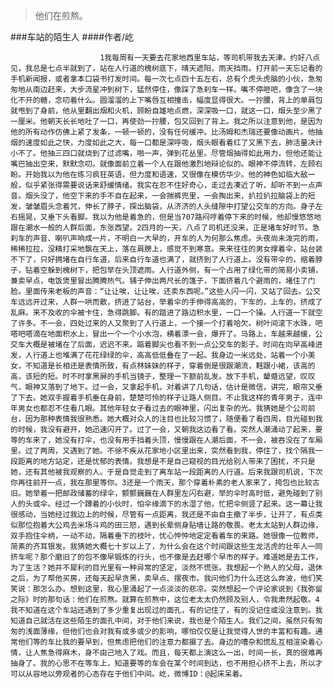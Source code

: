 > 他们在煎熬。

###车站的陌生人
####作者/屹

						1我每周有一天要去花家地西里车站，等司机带我去天津。约好八点见，我总是七点半就到了，站在人行道的槐树底下，晴天遮阳，雨天挡雨。打开前一天忘记看的手机新闻报，或者拿本口袋书打发时间。每一次七点四十五左右，总有个虎头虎脑的小伙，急匆匆地从南边赶来，大步流星冲到树下，猛然停住，像踩了急刹车一样。嘴不停咂吧，像含了一块化不开的糖，念叨着什么。圆溜溜的上下嘴唇互相撞击，幅度显得很大。一拧腰，背上的单肩包就甩到了身前，他从里翻出烟和火机，顾盼自雄地点燃，深深吸一口，就这一口，烟头至少黑了一厘米。他朝天长长地吐了一口，再使劲一拧腰，包又回到了背上。我之所以注意到他，是因为他的所有动作仿佛上紧了发条，一顿一顿的，没有任何缓冲。比汤姆和杰瑞还要像动画片。他抽烟的速度如此之快，力度如此之大，每一口都是深呼吸，烟头眼看着红了又黑下去，肺活量决计小不了。他抽三四口就烧到了过滤嘴，啪一声，弹到花丛里。尽管烟抽得如此用力，但他还能让嘴巴抽出空来，默默念叨。就像面前立着一个人在跟他激烈地辩论似的。眼神不停流转，左顾右盼。开始我以为他在练习疯狂英语，但力度和语速，又很像在模仿华少。他的神色如临大敌一般，似乎紧张得需要说话来舒缓情绪。我实在忍不住好奇心，走过去凑近了听，却听不到一点声音。烟头没了，他空下来的手不自在起来，一会揣裤兜里，一会掏出来，扒拉扒拉脑袋上的短发，皱皱眉头念着咒，伸长了脖子，探出脑袋，从济济的人头缝隙中打望公交车的方向。身子左右摇晃，又垂下头看脚。我以为他是着急的，但是当707路闷哼着停下来的时候，他却慢悠悠地跟在潮水一般的人群后面，东张西望。2四月的一天，八点了司机还没来，正是堵车好时节。急刹车的声音、喇叭声响成一片，不明白一大早的，开车的人为何那么焦虑。头夜尚未泼完的雨，稀稀拉拉，没精打采地飘在天上，落在肩膀上，感觉不到寒意。来来往往的男女撑着伞，站台装不下了，只好拥堵在自行车道，后来自行车道也满了，就挤到了人行道上。没有带伞的，缩着脖子，钻着空躲到槐树下，把包举在头顶遮雨。人行道外侧，有一个占用了绿化带的简易小卖铺，兼卖早点，电饭煲里冒出腾腾热气。铺子伸出两尺长的篷子，下面挤着几个避雨的，堵住了门脸。里面传来老板的声音：“让让唉，让让唉，还卖东西呢。”这些人闪一闪，又站了回去。公交车远远开过来，人群一哄而散，挤进了站台，举着伞的手伸得高高的，下车的，上车的，挤成了乱麻。来不及收的伞被卡住，急得跳脚。有的踏进了路边积水里，一口一个操。人行道一下就空了许多。不一会，四处过来的人又聚到了人行道上，一个接一个打着哈欠。树叶间滚下水珠，吧嗒吧嗒滴在地面积水上，冒出一个一个小水泡，横着漂一会，爆开了。马路上，车越来越缓，公交车大概是被堵在了后面，迟迟不来。踮着脚尖也看不到一点公交车的影子。时间在向早高峰进发，人行道上也堆满了花花绿绿的伞，高高低低叠在了一起。我身边一米远处，站着一个小美女，不知道是长相还是表情所致，有点林妹妹的样子，穿着倒是很跟潮流，鞋跟小裙，该高的高，该短的短。时不时拿黑屏的手机当镜子，整理一下额前乱发。放下手机，颦蹙远望，叹叹气，眼神又落到了地下。过一会，又拿起手机，对着讲了几句话，估计是微信，讲完，眼帘又垂了下去。她双手握着手机垂在身前，楚楚可怜的样子让路人侧目。不止我这样的青年男子，连中年男女也都忍不住看几眼。其他年轻女子看过去的眼神里，闪出复杂的光。我猜她是个公司前台，因为那种表情我很熟悉。她大概对众人的注目也比较习惯了，随便看了看四周，目光碰到我的时候，我没有避开，她迅速闪开了。过了一会，又朝我这边看了看。突然人潮涌动了起来，要等的车来了，她没有打伞，也没有用手挡着头顶，慢慢跟在人潮后面，不一会，被吞没在了车厢里。过了两周，又遇到了她。不徐不疾从花家地小区里出来，突然看到我，停住了，找个隔我一段距离的地方站定，还是忧郁的表情。我想是不是自己窥视的目光给别人带来了困扰，不只是她，还有其他被我观察的人。于是自觉走到了离车站一段距离的人行道。后来我跟司机说，下次你再往前开一点，我在那里等你。3还是一个雨天，那个穿着朴素的老人家来了，挎包也比较古旧。她举着一把邮政储蓄的绿伞，颤颤巍巍在人群里左闪右避，举的伞时高时低，避免碰到了别人的头或伞。经过一个蹲着的小伙时，怕伞缘滴下的水湿了他，忙把伞侧竖了起来。这一幕让我很感动，当她经过我边上的时候，尽管有一点距离，我还是不由自主撤了半步，让开了，有点类似那位抱着大公鸡去米场斗鸡的田三怒，遇到长辈侧身贴墙让路的敬畏。老太太站到人群边缘，双手抱住伞柄，一动不动，隔着垂下的枝叶，忧心忡忡地定定看着车的来路。她很像一位教师，简素的齐耳银发。我猜她大概七十岁以上了，为什么会在这个时间跟这些生龙活虎的壮年人一同挤车呢？那个磨旧了的包不像早锻炼的行头，也不像是去赶哪个早市的样子。难道她是去工作，为了生活？她并不犀利的目光里有一种异常的坚定，淡然不慌张。我想起一个熟人的父母，退休之后，为了帮他买房，还每天起早贪黑，卖早点、摆夜市。我问他们为什么还这么奔波，他们笑笑说：那怎么办。想到这里，我心里涌起了一点淡淡的悲凉。突然想起一个评论家说到《我弥留之际》时的那句话：他们在煎熬。就算在煎熬中，这位老太太仍然顾及别人，令我肃然起敬。4我不知道在这个车站还遇到了多少重复出现过的面孔，有的记住了，有的没记住或没注意到。我知道自己就活在这些陌生的面孔中间，对于他们来说，我也是个陌生人。我们之间，虽然只有匆匆的浅面薄缘，但他们也会对我有或多或少的影响，哪怕仅仅是让我觉得人世的丰富和有趣。通常他们等的车比我的要早到，但焦虑把他们的注意力都摄了去。身边的嘈杂和慌乱互相渲染着心情，让人焦急得麻木，身不由己地入了戏。而且，每天都上演这么一出，时间一长，真的很难再抽身了。我的心思不在等车上，知道要等的车会在某个时间到达，也不用担心挤不上去，所以才可以从容地以旁观者的心态存在于他们中间。屹，微博ID：@起床呆着。 